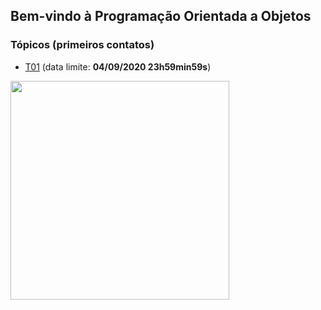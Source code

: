 ## Bem-vindo à Programação Orientada a Objetos

### Tópicos (primeiros contatos)

- [T01](topicos/01.md) (data limite: **04/09/2020 23h59min59s**)


<img src="https://github.com/kyriosdata/oo/raw/master/media/flyier-poo.png" width="350">
